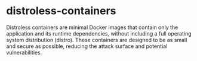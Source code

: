 # distroless-containers

Distroless containers are minimal Docker images that contain only the application and its runtime dependencies, without including a full operating system distribution (distro). These containers are designed to be as small and secure as possible, reducing the attack surface and potential vulnerabilities.

